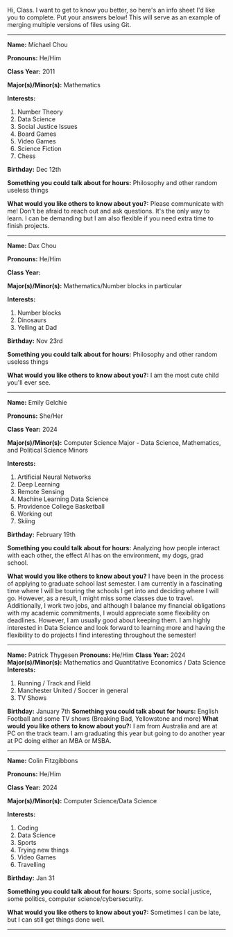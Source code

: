 Hi, Class. I want to get to know you better, so here's an info sheet I'd like you to complete. Put your answers below! This will serve as an example of merging multiple versions of files using Git.

---

**Name:** Michael Chou

**Pronouns:** He/Him

**Class Year:** 2011

**Major(s)/Minor(s):** Mathematics

**Interests:** 

  1. Number Theory
  2. Data Science
  3. Social Justice Issues
  4. Board Games
  5. Video Games
  6. Science Fiction
  7. Chess
  
**Birthday:** Dec 12th

**Something you could talk about for hours:** Philosophy and other random useless things

**What would you like others to know about you?:** Please communicate with me! Don't be afraid to reach out and ask questions. It's the only way to learn. I can be demanding but I am also flexible if you need extra time to finish projects.

---

**Name:** Dax Chou

**Pronouns:** He/Him

**Class Year:** 

**Major(s)/Minor(s):** Mathematics/Number blocks in particular

**Interests:** 

  1. Number blocks
  2. Dinosaurs
  3. Yelling at Dad
  

**Birthday:** Nov 23rd

**Something you could talk about for hours:** Philosophy and other random useless things

**What would you like others to know about you?:** I am the most cute child you'll ever see.

---

**Name:** Emily Gelchie

**Pronouns:** She/Her

**Class Year:** 2024

**Major(s)/Minor(s):** Computer Science Major - Data Science, Mathematics, and Political Science Minors

**Interests:** 

  1. Artificial Neural Networks
  2. Deep Learning
  3. Remote Sensing
  4. Machine Learning Data Science
  5. Providence College Basketball
  6. Working out 
  7. Skiing
  

**Birthday:** February 19th

**Something you could talk about for hours:** Analyzing how people interact with each other, the effect AI has on the environment, my dogs, grad school.

**What would you like others to know about you?** I have been in the process of applying to graduate school last semester. I am currently in a fascinating time where I will be touring the schools I get into and deciding where I will go. However, as a result, I might miss some classes due to travel. Additionally, I work two jobs, and although I balance my financial obligations with my academic commitments, I would appreciate some flexibility on deadlines. However, I am usually good about keeping them. I am highly interested in Data Science and look forward to learning more and having the flexibility to do projects I find interesting throughout the semester!

---

**Name:** Patrick Thygesen
**Pronouns:** He/Him
**Class Year:** 2024
**Major(s)/Minor(s):** Mathematics and Quantitative Economics / Data Science
**Interests:** 
  1. Running / Track and Field
  2. Manchester United / Soccer in general
  3. TV Shows
  
**Birthday:** January 7th
**Something you could talk about for hours:** English Football and some TV shows (Breaking Bad, Yellowstone and more)
**What would you like others to know about you?:** I am from Australia and are at PC on the track team. I am graduating this year but going to do another year at PC doing either an MBA or MSBA.

---

 
**Name:** Colin Fitzgibbons

**Pronouns:** He/Him

**Class Year:** 2024

**Major(s)/Minor(s):** Computer Science/Data Science

**Interests:** 

  1. Coding
  2. Data Science
  3. Sports 
  4. Trying new things
  5. Video Games
  6. Travelling
  

**Birthday:** Jan 31

**Something you could talk about for hours:** Sports, some social justice, some politics, computer science/cybersecurity.

**What would you like others to know about you?:** Sometimes I can be late, but I can still get things done well. 

---

